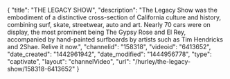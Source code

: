 {
    "title": "THE LEGACY SHOW",
    "description": "The Legacy Show was the embodiment of a distinctive cross-section of California culture and history, combining surf, skate, streetwear, auto and art. Nearly 70 cars were on display, the most prominent being The Gypsy Rose and El Rey, accompanied by hand-painted surfboards by artists such as Tim Hendricks and 2Shae. Relive it now.",
    "channelid": "158318",
    "videoid": "6413652",
    "date_created": "1442961942",
    "date_modified": "1444956778",
    "type": "captivate",
    "layout": "channelVideo",
    "url": "\/hurley\/the-legacy-show\/158318-6413652"
}